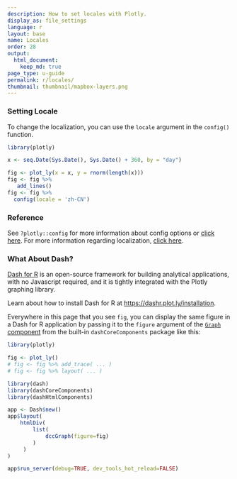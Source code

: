 ```yaml
---
description: How to set locales with Plotly.
display_as: file_settings
language: r
layout: base
name: Locales
order: 28
output:
  html_document:
    keep_md: true
page_type: u-guide
permalink: r/locales/
thumbnail: thumbnail/mapbox-layers.png
---
```


### Setting Locale
To change the localization, you can use the `locale` argument in the `config()` function. 


```r
library(plotly)

x <- seq.Date(Sys.Date(), Sys.Date() + 360, by = "day")

fig <- plot_ly(x = x, y = rnorm(length(x))) 
fig <- fig %>%
   add_lines() 
fig <- fig %>%
  config(locale = 'zh-CN')
```

### Reference

See `?plotly::config` for more information about config options or [click here](https://plotly.com/r/configuration-options/). For more information regarding localization, [click here](https://github.com/plotly/plotly.js/tree/master/dist#to-include-localization).
### What About Dash?

[Dash for R](https://dashr.plot.ly/) is an open-source framework for building analytical applications, with no Javascript required, and it is tightly integrated with the Plotly graphing library. 

Learn about how to install Dash for R at https://dashr.plot.ly/installation.

Everywhere in this page that you see `fig`, you can display the same figure in a Dash for R application by passing it to the `figure` argument of the [`Graph` component](https://dashr.plot.ly/dash-core-components/graph) from the built-in `dashCoreComponents` package like this:


```r
library(plotly)

fig <- plot_ly() 
# fig <- fig %>% add_trace( ... )
# fig <- fig %>% layout( ... ) 

library(dash)
library(dashCoreComponents)
library(dashHtmlComponents)

app <- Dash$new()
app$layout(
    htmlDiv(
        list(
            dccGraph(figure=fig) 
        )
     )
)

app$run_server(debug=TRUE, dev_tools_hot_reload=FALSE)
```